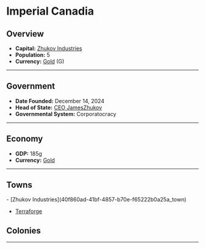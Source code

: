 <!--UNDEDITED FILE, remove this entire line if this file has been edited!-->
# <!--NAME-->Imperial Canadia<!--NAME-->

## Overview

- **Capital:** <!--CAPITAL_LINK-->[Zhukov Industries](40f860ad-41bf-4857-b70e-f65222b0a25a_town)<!--CAPITAL_LINK-->
- **Population:** <!--POPULATION-->5<!--POPULATION-->
- **Currency:** <!--CURRENCY_LINK-->[Gold](Gold_currency)<!--CURRENCY_LINK--> (<!--CURRENCY_ABV-->G<!--CURRENCY_ABV-->)

---

## Government

- **Date Founded:** <!--FOUNDED-->December 14, 2024<!--FOUNDED-->
- **Head of State:** <!--LEADER_TITLE_LINK-->[CEO JamesZhukov](JamesZhukov_user)<!--LEADER_TITLE_LINK-->
- **Governmental System:** <!--GOVERNMENT-->Corporatocracy<!--GOVERNMENT-->

---

## Economy

- **GDP:** <!--GDP-->185g<!--GDP-->
- **Currency:** <!--CURRENCY_LINK-->[Gold](Gold_currency)<!--CURRENCY_LINK-->

---

## Towns

<!--TOWNS-->- [Zhukov Industries](40f860ad-41bf-4857-b70e-f65222b0a25a_town)
- [Terraforge](940ed31a-d7d3-4432-a5af-0308ab7bd0ea_town)<!--TOWNS-->

## Colonies

<!--COLONIES--><!--COLONIES-->

---